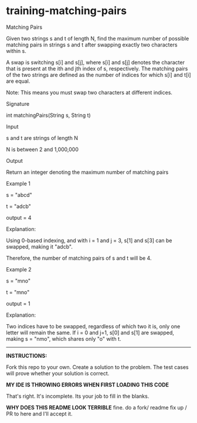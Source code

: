 # training-matching-pairs

Matching Pairs

Given two strings s and t of length N, find the maximum number of possible matching pairs in strings s and t after swapping exactly two characters within s.

A swap is switching s[i] and s[j], where s[i] and s[j] denotes the character that is present at the ith and jth index of s, respectively. The matching pairs of the two strings are defined as the number of indices for which s[i] and t[i] are equal.

Note: This means you must swap two characters at different indices.

Signature

int matchingPairs(String s, String t)

Input

s and t are strings of length N

N is between 2 and 1,000,000

Output

Return an integer denoting the maximum number of matching pairs

Example 1

s = "abcd"

t = "adcb"

output = 4

Explanation:

Using 0-based indexing, and with i = 1 and j = 3, s[1] and s[3] can be swapped, making it  "adcb".

Therefore, the number of matching pairs of s and t will be 4.

Example 2

s = "mno"

t = "mno"

output = 1

Explanation:

Two indices have to be swapped, regardless of which two it is, only one letter will remain the same. If i = 0 and j=1, s[0] and s[1] are swapped, making s = "nmo", which shares only "o" with t.

---
**INSTRUCTIONS:**

Fork this repo to your own. Create a solution to the problem. The test cases will prove whether your solution is correct.


**MY IDE IS THROWING ERRORS WHEN FIRST LOADING THIS CODE**

That's right. It's incomplete. Its your job to fill in the blanks.

**WHY DOES THIS README LOOK TERRIBLE**
fine. do a fork/ readme fix up / PR to here and I'll accept it.
